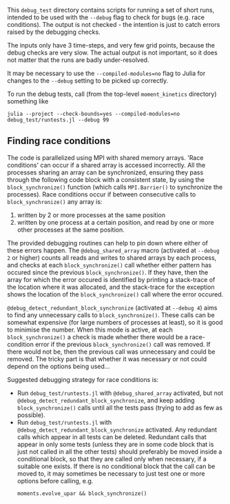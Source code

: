 This `debug_test` directory contains scripts for running a set of short runs, intended
to be used with the `--debug` flag to check for bugs (e.g. race conditions).
The output is not checked - the intention is just to catch errors raised by the
debugging checks.

The inputs only have 3 time-steps, and very few grid points, because the debug checks
are very slow. The actual output is not important, so it does not matter that the runs
are badly under-resolved.

It may be necessary to use the `--compiled-modules=no` flag to Julia for changes
to the `--debug` setting to be picked up correctly.

To run the debug tests, call (from the top-level `moment_kinetics` directory)
something like
```
julia --project --check-bounds=yes --compiled-modules=no debug_test/runtests.jl --debug 99
```

Finding race conditions
-----------------------
The code is parallelized using MPI with shared memory arrays. 'Race conditions'
can occur if a shared array is accessed incorrectly. All the processes sharing
an array can be synchronized, ensuring they pass through the following code
block with a consistent state, by using the `block_synchronize()` function
(which calls `MPI.Barrier()` to synchronize the processes). Race conditions
occur if between consecutive calls to `block_synchronize()` any array is:
1. written by 2 or more processes at the same position
2. written by one process at a certain position, and read by one or more
   other processes at the same position.

The provided debugging routines can help to pin down where either of these
errors happen. The `@debug_shared_array` macro (activated at `--debug 2` or
higher) counts all reads and writes to shared arrays by each process, and
checks at each `block_synchronize()` call whether either pattern has occured
since the previous `block_synchronize()`. If they have, then the array for
which the error occured is identified by printing a stack-trace of the location
where it was allocated, and the stack-trace for the exception shows the
location of the `block_synchronize()` call where the error occured.

`@debug_detect_redundant_block_synchronize` (activated at `--debug 4`) aims to
find any unnecessary calls to `block_synchronize()`. These calls can be
somewhat expensive (for large numbers of processes at least), so it is good to
minimise the number. When this mode is active, at each `block_synchronize()` a
check is made whether there would be a race-condition error if the previous
`block_synchronize()` call was removed. If there would not be, then the
previous call was unnecessary and could be removed. The tricky part is that
whether it was necessary or not could depend on the options being used...

Suggested debugging strategy for race conditions is:
* Run `debug_test/runtests.jl` with `@debug_shared_array` activated, but not
  `@debug_detect_redundant_block_synchronize`, and keep adding
  `block_synchronize()` calls until all the tests pass (trying to add as few as
  possible).
* Run `debug_test/runtests.jl` with `@debug_detect_redundant_block_synchronize`
  activated. Any redundant calls which appear in all tests can be deleted.
  Redundant calls that appear in only some tests (unless they are in some code
  block that is just not called in all the other tests) should preferably be
  moved inside a conditional block, so that they are called only when
  necessary, if a suitable one exists. If there is no conditional block that
  the call can be moved to, it may sometimes be necessary to just test one or
  more options before calling, e.g.
  ```
  moments.evolve_upar && block_synchronize()
  ```

